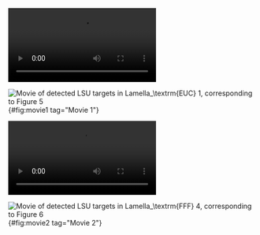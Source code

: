 <video  controls>
  <source src="movies/movie1.mp4" type="video/mp4">
</video>

![Movie of detected LSU targets in Lamella$_\textrm{EUC}$ 1, corresponding to Figure 5](images/1x1-00000000.png ){#fig:movie1 tag="Movie 1"}

<video  controls>
  <source src="movies/movie2.mp4" type="video/mp4">
</video>

![Movie of detected LSU targets in Lamella$_\textrm{FFF}$ 4, corresponding to Figure 6](images/1x1-00000000.png ){#fig:movie2 tag="Movie 2"}